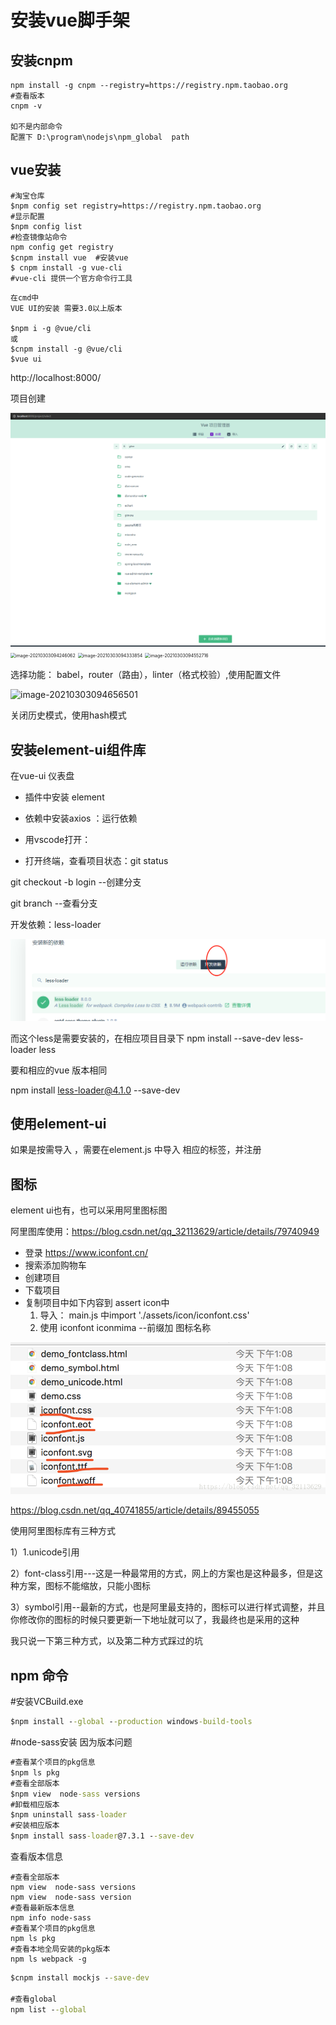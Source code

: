 # 安装vue脚手架

## 安装cnpm

```shell
npm install -g cnpm --registry=https://registry.npm.taobao.org
#查看版本
cnpm -v

如不是内部命令
配置下 D:\program\nodejs\npm_global  path
```

## vue安装

```
#淘宝仓库
$npm config set registry=https://registry.npm.taobao.org
#显示配置
$npm config list
#检查镜像站命令
npm config get registry
$cnpm install vue  #安装vue
$ cnpm install -g vue-cli
#vue-cli 提供一个官方命令行工具
```

```
在cmd中
VUE UI的安装 需要3.0以上版本

$npm i -g @vue/cli
或
$cnpm install -g @vue/cli
$vue ui 
```

http://localhost:8000/

项目创建

<img src="vue环境搭建.assets/image-20210303094143343.png" alt="image-20210303094143343" style="zoom:50%;" />

<img src="https://i.loli.net/2021/03/03/2eEg7TOmv3kfNhY.png" alt="image-20210303094246062" style="zoom:50%;" />

<img src="https://i.loli.net/2021/03/03/Vg7efjsIKAbnu51.png" alt="image-20210303094333854" style="zoom:50%;" />

<img src="https://i.loli.net/2021/03/11/bF8NClYyWkZIuwO.png" alt="image-20210303094552716" style="zoom: 50%;" />

选择功能： babel，router（路由），linter（格式校验）,使用配置文件

![image-20210303094656501](https://i.loli.net/2021/03/03/YPWaeNIkxo91KZn.png)



关闭历史模式，使用hash模式

## 安装element-ui组件库

在vue-ui 仪表盘

+ 插件中安装 element 

+ 依赖中安装axios  ：运行依赖

+ 用vscode打开：

+ 打开终端，查看项目状态：git status  

git checkout -b login  --创建分支

git branch --查看分支



开发依赖：less-loader

![image-20210303110300087](vue环境搭建.assets/image-20210303110300087.png)

<style lang="less" scoped></style>
而这个less是需要安装的，在相应项目目录下
npm install --save-dev less-loader less

要和相应的vue 版本相同

npm install less-loader@4.1.0  --save-dev

## 使用element-ui

如果是按需导入 ，需要在element.js 中导入 相应的标签，并注册



## 图标

element ui也有，也可以采用阿里图标图

阿里图库使用：https://blog.csdn.net/qq_32113629/article/details/79740949

+ 登录 https://www.iconfont.cn/
+ 搜索添加购物车
+ 创建项目
+ 下载项目
+ 复制项目中如下内容到 assert icon中
  1. 导入： main.js  中import './assets/icon/iconfont.css'
  2. 使用 iconfont iconmima --前缀加 图标名称

![img](vue环境搭建.assets/20180329132218934)

https://blog.csdn.net/qq_40741855/article/details/89455055

使用阿里图标库有三种方式

  1）1.unicode引用

  2）font-class引用---这是一种最常用的方式，网上的方案也是这种最多，但是这种方案，图标不能缩放，只能小图标

  3）symbol引用--最新的方式，也是阿里最支持的，图标可以进行样式调整，并且你修改你的图标的时候只要更新一下地址就可以了，我最终也是采用的这种

我只说一下第三种方式，以及第二种方式踩过的坑



## npm 命令

#安装VCBuild.exe

```cmd
$npm install --global --production windows-build-tools
```

#node-sass安装 因为版本问题

```cmd
#查看某个项目的pkg信息
$npm ls pkg
#查看全部版本
$npm view  node-sass versions
#卸载相应版本
$npm uninstall sass-loader
#安装相应版本
$npm install sass-loader@7.3.1 --save-dev
```

查看版本信息

```shell
#查看全部版本
npm view  node-sass versions
npm view  node-sass version
#查看最新版本信息
npm info node-sass 
#查看某个项目的pkg信息
npm ls pkg
#查看本地全局安装的pkg版本
npm ls webpack -g
```

```cmd
$cnpm install mockjs --save-dev

#查看global
npm list --global
```

